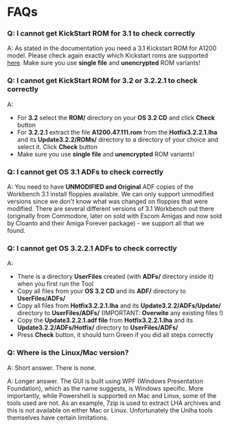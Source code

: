 # FAQs

### Q: I cannot get KickStart ROM for **3.1** to check correctly
A: As stated in the documentation you need a 3.1 Kickstart ROM for A1200 model. Please check again exactly which Kickstart roms are supported [here](instructions.md#kickstart-rom-files). Make sure you use **single file** and **unencrypted** ROM variants!

### Q: I cannot get KickStart ROM for **3.2 or 3.2.2.1** to check correctly
A:
- For **3.2** select the **ROM/** directory on your **OS 3.2 CD** and click **Check** button
- For **3.2.2.1** extract the file **A1200.47.111.rom** from the **Hotfix3.2.2.1.lha** and its **Update3.2.2/ROMs/** directory to a directory of your choice and select it. Click **Check** button
- Make sure you use **single file** and **unencrypted** ROM variants!

### Q: I cannot get OS 3.1 ADFs to check correctly
A: You need to have **UNMODIFIED and Original** ADF copies of the Workbench 3.1 install floppies available. We can only support unmodified versions since we don't know what was changed on floppies that were modified. There are several different versions of 3.1 Workbench out there (originally from Commodore, later on sold with Escom Amigas and now sold by Cloanto and their Amiga Forever package) - we support all that we found.

### Q: I cannot get OS 3.2.2.1 ADFs to check correctly
A:
- There is a directory **UserFiles** created (with **ADFs/** directory inside it) when you first run the Tool
- Copy all files from your **OS 3.2 CD** and its **ADF/** directory to **UserFiles/ADFs/**
- Copy all files from **Hotfix3.2.2.1.lha** and its **Update3.2.2/ADFs/Update/** directory to **UserFiles/ADFs/**  (IMPORTANT: **Overwite** any existing files !)
- Copy the **Update3.2.2.1.adf file** from **Hotfix3.2.2.1.lha** and its **Update3.2.2/ADFs/Hotfix/** directory to **UserFiles/ADFs/**
- Press **Check** button, it should turn Green if you did all steps correctly

### Q: Where is the Linux/Mac version?
A: Short answer. There is none.

A: Longer answer. The GUI is built using WPF (Windows Presentation Foundation), which as the name suggests, is Windows specific. More importantly, while Powershell is supported on Mac and Linux, some of the tools used are not. As an example, 7zip is used to extract LHA archives and this is not available on either Mac or Linux. Unfortunately the Unlha tools themselves have certain limitations.
